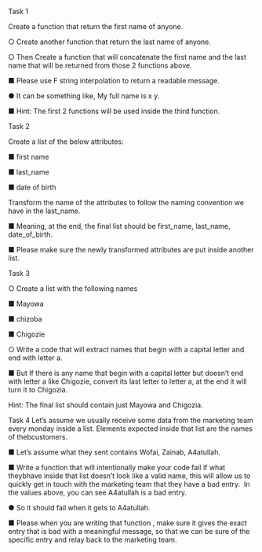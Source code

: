 Task 1

Create a function that return the first name of anyone.

‎○ Create another function that return the last name of anyone.

‎○ Then Create a function that will concatenate the first name and the last name that will be returned from those 2 functions above.

‎■ Please use F string interpolation to return a readable message.

‎● It can be something like, My full name is x y.

‎■ Hint: The first 2 functions will be used inside the third function.

Task 2

Create a list of the below attributes:

‎■ first name

‎■ last_name

‎■ date of birth

‎Transform the name of the attributes to follow the naming convention we have in the last_name.

‎■ Meaning, at the end, the final list should be first_name, last_name, ‎date_of_birth.

‎■ Please make sure the newly transformed attributes are put inside another ‎list.

Task  3

‎○ Create a list with the following names

‎■ Mayowa

‎■ chizoba

‎■ Chigozie

‎○ Write a code that will extract names that begin with a capital letter and end with ‎letter a.

‎■ But If there is any name that begin with a capital letter but doesn’t end with letter a like Chigozie, convert its last letter to letter a, at the end it will
‎turn it to Chigozia.

‎Hint: The final list should contain just Mayowa and Chigozia.

Task 4
Let’s assume we usually receive some data from the marketing team every monday inside a list. Elements expected inside that list are the names of theb‎customers.

‎■ Let’s assume what they sent contains Wofai, Zainab, A4atullah.

‎■ Write a function that will intentionally make your code fail if what theyb‎have inside that list doesn’t look like a valid name, this will allow us to ‎quickly get in touch with the marketing team that they have a bad entry.
‎
In the values above, you can see A4atullah is a bad entry.

‎● So it should fail when it gets to A4atullah.

‎■ Please when you are writing that function , make sure it gives the exact ‎entry that is bad with a meaningful message, so that we can be sure of the specific entry and relay back to the marketing team.
